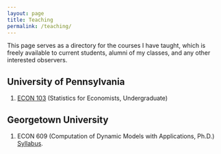 ```yaml
---
layout: page
title: Teaching
permalink: /teaching/
---
```


This page serves as a directory for the courses I have taught, which is freely available to current students, alumni of my classes, and any other interested observers. 

## University of Pennsylvania

1. [ECON 103](/teaching/econ-103/) (Statistics for Economists, Undergraduate)

## Georgetown University

1. ECON 609 (Computation of Dynamic Models with Applications, Ph.D.) [Syllabus](https://github.com/minsuc/Econ103_LPS/raw/master/syllabus_econ609.pdf).
